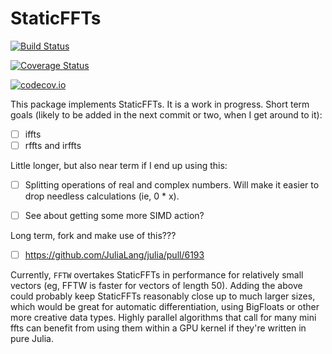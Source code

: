 # StaticFFTs




[![Build Status](https://travis-ci.org/chriselrod/StaticFFTs.svg?branch=master)](https://travis-ci.org/chriselrod/StaticFFTs)

[![Coverage Status](https://coveralls.io/repos/chriselrod/StaticFFTs.jl/badge.svg?branch=master&service=github)](https://coveralls.io/github/chriselrod/StaticFFTs.jl?branch=master)

[![codecov.io](http://codecov.io/github/chriselrod/StaticFFTs.jl/coverage.svg?branch=master)](http://codecov.io/github/chriselrod/StaticFFTs.jl?branch=master)


This package implements StaticFFTs. It is a work in progress.
Short term goals (likely to be added in the next commit or two, when I get around to it):

- [ ] iffts
- [ ] rffts and irffts

Little longer, but also near term if I end up using this:

- [ ] Splitting operations of real and complex numbers. Will make it easier to drop needless calculations (ie, 0 * x).
- [ ] See about getting some more SIMD action?


Long term, fork and make use of this???
- [ ] https://github.com/JuliaLang/julia/pull/6193

Currently, `FFTW` overtakes StaticFFTs in performance for relatively small vectors (eg, FFTW is faster for vectors of length 50).
Adding the above could probably keep StaticFFTs reasonably close up to much larger sizes, which would be great for automatic differentiation, using BigFloats or other more creative data types.
Highly parallel algorithms that call for many mini ffts can benefit from using them within a GPU kernel if they're written in pure Julia.
